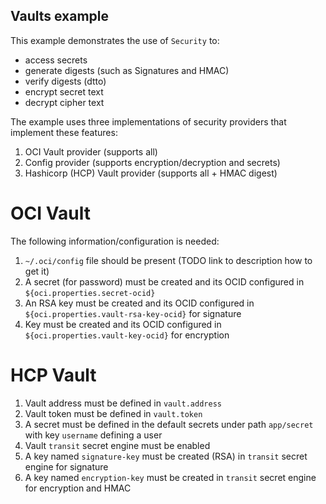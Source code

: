 Vaults example
----

This example demonstrates the use of `Security` to:
- access secrets
- generate digests (such as Signatures and HMAC)
- verify digests (dtto)
- encrypt secret text
- decrypt cipher text

The example uses three implementations of security providers that implement these features:

1. OCI Vault provider (supports all)
2. Config provider (supports encryption/decryption and secrets)
3. Hashicorp (HCP) Vault provider (supports all + HMAC digest)


# OCI Vault

The following information/configuration is needed:

1. `~/.oci/config` file should be present (TODO link to description how to get it)
2. A secret (for password) must be created and its OCID configured in `${oci.properties.secret-ocid}`
3. An RSA key must be created and its OCID configured in `${oci.properties.vault-rsa-key-ocid}` for signature
4. Key must be created and its OCID configured in `${oci.properties.vault-key-ocid}` for encryption

# HCP Vault

1. Vault address must be defined in `vault.address`
2. Vault token must be defined in `vault.token`
3. A secret must be defined in the default secrets under path `app/secret` with key `username` defining a user
4. Vault `transit` secret engine must be enabled
5. A key named `signature-key` must be created (RSA) in `transit` secret engine for signature
6. A key named `encryption-key` must be created in `transit` secret engine for encryption and HMAC

